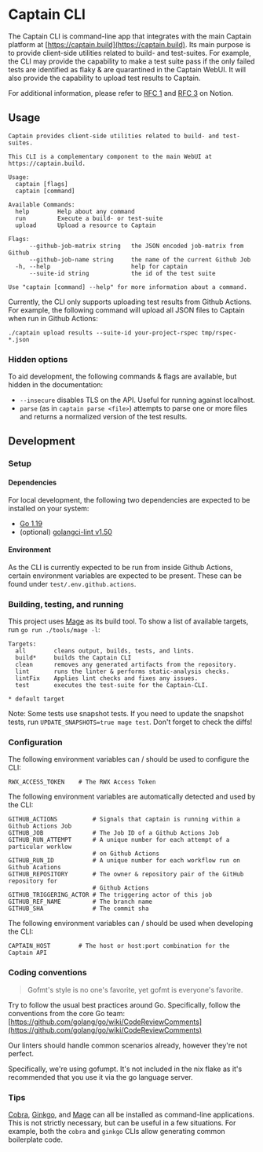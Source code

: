 # Captain CLI

The Captain CLI is command-line app that integrates with the main Captain
platform at [https://captain.build](https://captain.build). Its main purpose
is to provide client-side utilities related to build- and test-suites. For
example, the CLI may provide the capability to make a test suite pass if the
only failed tests are identified as flaky & are quarantined in the Captain
WebUI. It will also provide the capability to upload test results to Captain.

For additional information, please refer to
[RFC 1](https://www.notion.so/rwx/RFC-1-Captain-CLI-architecture-82a164154abe48cdb92ad21050f63ef5)
and [RFC 3](https://www.notion.so/rwx/RFC-3-Captain-CLI-design-7c98d1dbf4244b0eb8960cc98c103f73)
on Notion.

## Usage

```
Captain provides client-side utilities related to build- and test-suites.

This CLI is a complementary component to the main WebUI at
https://captain.build.

Usage:
  captain [flags]
  captain [command]

Available Commands:
  help        Help about any command
  run         Execute a build- or test-suite
  upload      Upload a resource to Captain

Flags:
      --github-job-matrix string   the JSON encoded job-matrix from Github
      --github-job-name string     the name of the current Github Job
  -h, --help                       help for captain
      --suite-id string            the id of the test suite

Use "captain [command] --help" for more information about a command.
```

Currently, the CLI only supports uploading test results from Github Actions.
For example, the following command will upload all JSON files to Captain when
run in Github Actions:

```
./captain upload results --suite-id your-project-rspec tmp/rspec-*.json
```

### Hidden options

To aid development, the following commands & flags are available, but hidden in
the documentation:

* `--insecure` disables TLS on the API. Useful for running against localhost.
* `parse` (as in `captain parse <file>`) attempts to parse one or more files and
  returns a normalized version of the test results.

## Development

### Setup

#### Dependencies

For local development, the following two dependencies are expected to be
installed on your system:

* [Go 1.19](https://go.dev)
* (optional) [golangci-lint v1.50](https://golangci-lint.run)

#### Environment

As the CLI is currently expected to be run from inside Github Actions, certain
environment variables are expected to be present. These can be found under
`test/.env.github.actions`.

### Building, testing, and running

This project uses [Mage](https://magefile.org) as its build tool. To show a list
of available targets, run `go run ./tools/mage -l`:

```
Targets:
  all        cleans output, builds, tests, and lints.
  build*     builds the Captain CLI
  clean      removes any generated artifacts from the repository.
  lint       runs the linter & performs static-analysis checks.
  lintFix    Applies lint checks and fixes any issues.
  test       executes the test-suite for the Captain-CLI.

* default target
```

Note: Some tests use snapshot tests. If you need to update the snapshot tests, run `UPDATE_SNAPSHOTS=true mage test`. Don't forget to check the diffs!

### Configuration

The following environment variables can / should be used to configure the CLI:

```
RWX_ACCESS_TOKEN    # The RWX Access Token
```

The following environment variables are automatically detected and used by the CLI:

```
GITHUB_ACTIONS          # Signals that captain is running within a Github Actions Job
GITHUB_JOB              # The Job ID of a Github Actions Job
GITHUB_RUN_ATTEMPT      # A unique number for each attempt of a particular worklow
                        # on Github Actions
GITHUB_RUN_ID           # A unique number for each workflow run on Github Acations
GITHUB_REPOSITORY       # The owner & repository pair of the GitHub repository for
                        # Github Actions
GITHUB_TRIGGERING_ACTOR # The triggering actor of this job
GITHUB_REF_NAME         # The branch name
GITHUB_SHA              # The commit sha
```

The following environment variables can / should be used when developing the CLI:

```
CAPTAIN_HOST        # The host or host:port combination for the Captain API
```

### Coding conventions

> Gofmt's style is no one's favorite, yet gofmt is everyone's favorite.

Try to follow the usual best practices around Go. Specifically, follow the
conventions from the core Go team:
[https://github.com/golang/go/wiki/CodeReviewComments](https://github.com/golang/go/wiki/CodeReviewComments)

Our linters should handle common scenarios already, however they're not perfect.

Specifically, we're using gofumpt. It's not included in the nix flake as it's recommended that you use it via the go language server.

### Tips

[Cobra](https://github.com/spf13/cobra-cli),
[Ginkgo](https://onsi.github.io/ginkgo/), and [Mage](https://magefile.org) can
all be installed as command-line applications. This is not strictly necessary,
but can be useful in a few situations. For example, both the `cobra` and
`ginkgo` CLIs allow generating common boilerplate code.
